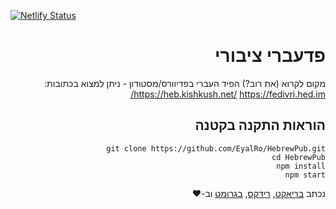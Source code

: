 
[![Netlify Status](https://api.netlify.com/api/v1/badges/69031416-8130-4206-ba7e-a62a8ce45ff4/deploy-status)](https://app.netlify.com/sites/hebrewpub/deploys)
<div  dir="rtl">

# פדעברי ציבורי
מקום לקרוא (את רוב?) הפיד העברי בפדיוורס/מסטודון - ניתן למצוא בכתובות:
https://heb.kishkush.net/
https://fedivri.hed.im/

## הוראות התקנה בקטנה
```
git clone https://github.com/EyalRo/HebrewPub.git
cd HebrewPub
npm install
npm start
```

נכתב [בריאקט](https://reactjs.org/), [רידקס](https://react-redux.js.org/), [בגרומט](https://v2.grommet.io/) וב-❤️

</div>
